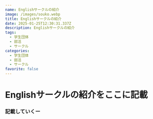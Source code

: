 ```yaml
---
name: Englishサークルの紹介
image: /images/souko.webp
title: Englishサークルの紹介
date: 2025-01-25T12:30:31.337Z
description: Englishサークルの紹介
tags:
  - 学生団体
  - 部活
  - サークル
categories:
  - 学生団体
  - 部活
  - サークル
favorite: false
---
```

# Englishサークルの紹介をここに記載

### 記載していくー
